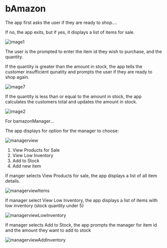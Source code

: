 # bAmazon
The app first asks the user if they are ready to shop....

If no, the app exits, but if yes, it displays a list of items for sale.

![image1](https://github.com/tabjr09/bamazonCustomer/tree/master/images/image1.png "customer prompt")

The user is the prompted to enter the item id they wish to purchase, and the  quantity.

If the quantity is greater than the amount in stock, the app tells the customer insufficient qunatity and prompts the user if they are ready to shop again.

 ![image7](https://github.com/tabjr09/bamazonCustomer/tree/master/images/image7.png "insufficient")

If the quantity is less than or equal to the amount in stock, the app calculates the customers total and updates the amount in stock.

 ![image2](https://github.com/tabjr09/bamazonCustomer/tree/master/images/image2.png "total")

 For bamazonManager...

 The app displays for option for the manager to choose:

![managerview](https://github.com/tabjr09/bamazonCustomer/tree/master/images/image3.png "managerview")

 1. View Products for Sale
 2. View Low Inventory
 3. Add to Stock
 4. Add new item

If manger selects View Products for sale, the app displays a list of all item details.

![managerviewItems](https://github.com/tabjr09/bamazonCustomer/tree/master/images/image4.png "managerview Items")

If manager select View Low Inventory, the app displays a list of items with low inventory (stock quantity under 5)

![managerviewLowInventory](https://github.com/tabjr09/bamazonCustomer/tree/master/images/image5.png "managerview Low Inventory")

If manager selects Add to Stock, the app prompts the manager for item id and the amount they want to add to stock

![managerviewAddInventory ](https://github.com/tabjr09/bamazonCustomer/tree/master/images/image6.png "managerview Add Inventory")